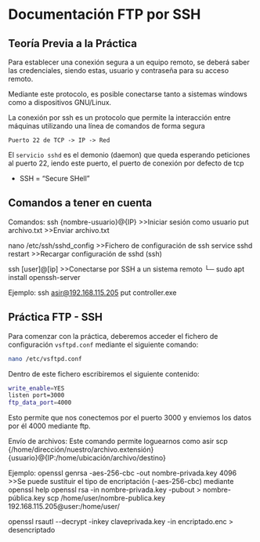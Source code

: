# Documentación FTP por SSH
<!--Documentación por Nisamov-->
## Teoría Previa a la Práctica
Para establecer una conexión segura a un equipo remoto, se deberá saber las credenciales, siendo estas, usuario y contraseña para su acceso remoto.

Mediante este protocolo, es posible conectarse tanto a sistemas windows como a dispositivos GNU/Linux.

La conexión por ssh es un protocolo que permite la interacción entre máquinas utilizando una línea de comandos de forma segura

`Puerto 22 de TCP -> IP -> Red`

El `servicio sshd` es el demonio (daemon) que queda esperando peticiones al puerto 22, iendo este puerto, el puerto de conexión por defecto de tcp

- SSH = “Secure SHell”

## Comandos a tener en cuenta
Comandos:
ssh {nombre-usuario}@{IP} >>Iniciar sesión como usuario
put archivo.txt >>Enviar archivo.txt

nano /etc/ssh/sshd_config	>>Fichero de configuración de ssh
service sshd restart	>>Recargar configuración de sshd (ssh)

ssh [user]@[ip]		>>Conectarse por SSH a un sistema remoto
└─ sudo apt install openssh-server

Ejemplo:
ssh asir@192.168.115.205
put controller.exe

## Práctica FTP - SSH
Para comenzar con la práctica, deberemos acceder el fichero de configuración `vsftpd.conf` mediante el siguiente comando:
```bash
nano /etc/vsftpd.conf
```
Dentro de este fichero escribiremos el siguiente contenido:
```bash
write_enable=YES
listen port=3000
ftp_data_port=4000
```
Esto permite que nos conectemos por el puerto 3000 y enviemos los datos por él 4000 mediante ftp.


Envío de archivos:
Este comando permite loguearnos como asir
scp {/home/dirección/nuestro/archivo.extensión} {usuario}@{IP:/home/ubicación/archivo/destino}


Ejemplo:
openssl genrsa -aes-256-cbc -out nombre-privada.key 4096 >>Se puede sustituir el tipo de encriptación (-aes-256-cbc) mediante openssl help
openssl rsa -in nombre-privada.key -pubout > nombre-pública.key
scp /home/user/nombre-publica.key 192.168.115.205@user:/home/user/


openssl rsautl --decrypt -inkey claveprivada.key -in encriptado.enc > desencriptado
